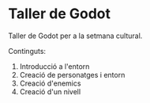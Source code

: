 # Taller de Godot


Taller de Godot per a la setmana cultural.

Continguts:

1. Introducció a l'entorn
2. Creació de personatges i entorn
3. Creació d'enemics
4. Creació d'un nivell